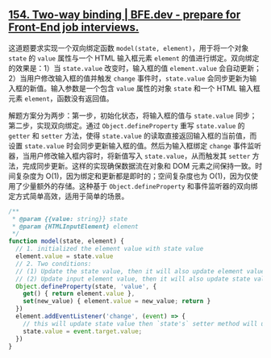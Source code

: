 ## [154. Two-way binding | BFE.dev - prepare for Front-End job interviews.](https://bigfrontend.dev/problem/two-way-binding)

这道题要求实现一个双向绑定函数 `model(state, element)`，用于将一个对象 `state` 的 `value` 属性与一个 HTML 输入框元素 `element` 的值进行绑定。双向绑定的效果是：1）当 `state.value` 改变时，输入框的值 `element.value` 会自动更新；2）当用户修改输入框的值并触发 `change` 事件时，`state.value` 会同步更新为输入框的新值。输入参数是一个包含 `value` 属性的对象 `state` 和一个 HTML 输入框元素 `element`，函数没有返回值。

解题方案分为两步：第一步，初始化状态，将输入框的值与 `state.value` 同步；第二步，实现双向绑定。通过 `Object.defineProperty` 重写 `state.value` 的 `getter` 和 `setter` 方法，使得 `state.value` 的读取直接返回输入框的当前值，而设置 `state.value` 时会同步更新输入框的值。然后为输入框绑定 `change` 事件监听器，当用户修改输入框内容时，将新值写入 `state.value`，从而触发其 `setter` 方法，完成同步更新。这样的实现确保数据流在对象和 DOM 元素之间保持一致。时间复杂度为 O(1)，因为绑定和更新都是即时的；空间复杂度也为 O(1)，因为仅使用了少量额外的存储。这种基于 `Object.defineProperty` 和事件监听器的双向绑定方式简单高效，适用于简单的场景。

```js
/**
 * @param {{value: string}} state
 * @param {HTMLInputElement} element
 */
function model(state, element) {
  // 1. initialized the element value with state value
  element.value = state.value
  // 2. Two conditions: 
  // (1) Update the state value, then it will also update element value with new state value
  // (2) Update input element value, then it will also update state value with element value
  Object.defineProperty(state, 'value', {
    get() { return element.value },
    set(new_value) { element.value = new_value; return }
  })
  element.addEventListener('change', (event) => {
    // this will update state value then `state's` setter method will update input value
    state.value = event.target.value;
  })
}
```


